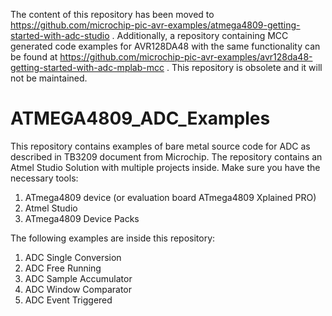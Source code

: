 The content of this repository has been moved to https://github.com/microchip-pic-avr-examples/atmega4809-getting-started-with-adc-studio . Additionally, a repository containing MCC generated code examples for AVR128DA48 with the same functionality can be found at https://github.com/microchip-pic-avr-examples/avr128da48-getting-started-with-adc-mplab-mcc . This repository is obsolete and it will not be maintained.

ATMEGA4809_ADC_Examples
===

This repository contains examples of bare metal source code for ADC as described in TB3209 document from Microchip.
The repository contains an Atmel Studio Solution with multiple projects inside. Make sure you have the necessary tools:
1. ATmega4809 device (or evaluation board ATmega4809 Xplained PRO)
2. Atmel Studio
3. ATmega4809 Device Packs

The following examples are inside this repository:
1. ADC Single Conversion
2. ADC Free Running
3. ADC Sample Accumulator
4. ADC Window Comparator
5. ADC Event Triggered